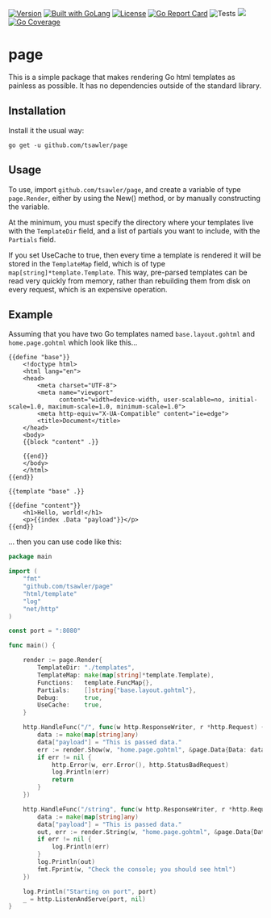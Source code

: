 [![Version](https://img.shields.io/badge/goversion-1.20.x-blue.svg)](https://golang.org)
<a href="https://golang.org"><img src="https://img.shields.io/badge/powered_by-Go-3362c2.svg?style=flat-square" alt="Built with GoLang"></a>
[![License](http://img.shields.io/badge/license-mit-blue.svg?style=flat-square)](https://raw.githubusercontent.com/tsawler/goblender/master/LICENSE)
[![Go Report Card](https://goreportcard.com/badge/github.com/tsawler/page)](https://goreportcard.com/report/github.com/tsawler/page)
![Tests](https://github.com/tsawler/page/actions/workflows/tests.yml/badge.svg)
<a href="https://pkg.go.dev/github.com/tsawler/page"><img src="https://img.shields.io/badge/godoc-reference-%23007d9c.svg"></a>
[![Go Coverage](https://github.com/tsawler/page/wiki/coverage.svg)](https://raw.githack.com/wiki/tsawler/page/coverage.html)


# page

This is a simple package that makes rendering Go html templates as painless as possible. It has no dependencies
outside of the standard library.

## Installation
Install it the usual way:

```
go get -u github.com/tsawler/page
```

## Usage
To use, import `github.com/tsawler/page`, and create a variable of type `page.Render`, either by
using the New() method, or by manually constructing the variable. 

At the minimum, you must specify the directory where your templates live with the `TemplateDir` field, and
a list of partials you want to include, with the `Partials` field.

If you set UseCache to true, then every time a template is rendered it will be stored in the `TemplateMap` field, 
which is of type `map[string]*template.Template`. This way, pre-parsed templates can be read very quickly from
memory, rather than rebuilding them from disk on every request, which is an expensive operation.


## Example

Assuming that you have two Go templates named `base.layout.gohtml` and `home.page.gohtml` which look like this...

```gotemplate
{{define "base"}}
    <!doctype html>
    <html lang="en">
    <head>
        <meta charset="UTF-8">
        <meta name="viewport"
              content="width=device-width, user-scalable=no, initial-scale=1.0, maximum-scale=1.0, minimum-scale=1.0">
        <meta http-equiv="X-UA-Compatible" content="ie=edge">
        <title>Document</title>
    </head>
    <body>
    {{block "content" .}}

    {{end}}
    </body>
    </html>
{{end}}
```

```gotemplate
{{template "base" .}}

{{define "content"}}
    <h1>Hello, world!</h1>
    <p>{{index .Data "payload"}}</p>
{{end}}
```

... then you can use code like this:

```go
package main

import (
	"fmt"
	"github.com/tsawler/page"
	"html/template"
	"log"
	"net/http"
)

const port = ":8080"

func main() {

	render := page.Render{
		TemplateDir: "./templates",
		TemplateMap: make(map[string]*template.Template),
		Functions:   template.FuncMap{},
		Partials:    []string{"base.layout.gohtml"},
		Debug:       true,
		UseCache:    true,
	}

	http.HandleFunc("/", func(w http.ResponseWriter, r *http.Request) {
		data := make(map[string]any)
		data["payload"] = "This is passed data."
		err := render.Show(w, "home.page.gohtml", &page.Data{Data: data})
		if err != nil {
			http.Error(w, err.Error(), http.StatusBadRequest)
			log.Println(err)
			return
		}
	})

	http.HandleFunc("/string", func(w http.ResponseWriter, r *http.Request) {
		data := make(map[string]any)
		data["payload"] = "This is passed data."
		out, err := render.String(w, "home.page.gohtml", &page.Data{Data: data})
		if err != nil {
			log.Println(err)
		}
		log.Println(out)
		fmt.Fprint(w, "Check the console; you should see html")
	})

	log.Println("Starting on port", port)
	_ = http.ListenAndServe(port, nil)
}

```